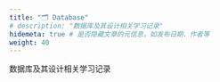 ```yaml
---
title: "🗂️ Database"
# description: "数据库及其设计相关学习记录"
hidemeta: true # 是否隐藏文章的元信息，如发布日期、作者等                                                       
weight: 40
---
```


数据库及其设计相关学习记录
